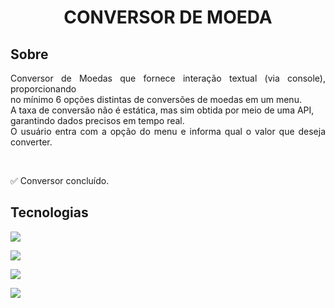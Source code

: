 <h1 align="center" style="text-transform: uppercase;"> conversor de moeda </h1>

<h2>Sobre</h2>
<p style="text-align: justify">
    Conversor de Moedas que fornece interação textual (via console), proporcionando<br> 
    no mínimo 6 opções distintas de conversões de moedas em um menu. <br>
    A taxa de conversão não é estática, mas sim obtida por meio de uma API, <br>
    garantindo dados precisos em tempo real.<br>
    O usuário entra com a opção do menu e  informa qual o valor que deseja converter.<br>
   </p>
<br>

:white_check_mark: Conversor concluído.

<h2>Tecnologias</h2>
<p align="justify">
<img loading="lazy" src="https://img.shields.io/badge/Ling. de programação:-Java-blue"/>
</p>
<p align="justify">
<img loading="lazy" src="https://img.shields.io/badge/API:-Gson-green"/>
</p>
<p align="justify">
 <a href="https://www.exchangerate-api.com/">
<img loading="lazy" src="https://img.shields.io/badge/API:-Exchange Rate-red?logo=java"/>
</a>
</p>
<p align="justify">		
  <a href="#">
    <img src="https://skillicons.dev/icons?i=java,eclipse" />
  </a>
</p>


